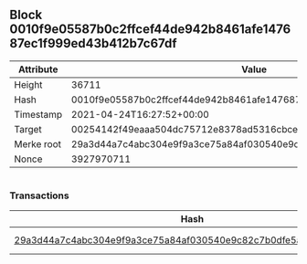 ## Block 0010f9e05587b0c2ffcef44de942b8461afe147687ec1f999ed43b412b7c67df

Attribute | Value
--- | ---
Height | 36711
Hash | 0010f9e05587b0c2ffcef44de942b8461afe147687ec1f999ed43b412b7c67df
Timestamp | 2021-04-24T16:27:52+00:00
Target | 00254142f49eaaa504dc75712e8378ad5316cbcead634704b3734b6271167cc4
Merke root | 29a3d44a7c4abc304e9f9a3ce75a84af030540e9c82c7b0dfe5ac0a92566c446
Nonce | 3927970711

```

```

### Transactions

Hash | Amount
--- | ---
[29a3d44a7c4abc304e9f9a3ce75a84af030540e9c82c7b0dfe5ac0a92566c446](29a3d44a7c4abc304e9f9a3ce75a84af030540e9c82c7b0dfe5ac0a92566c446.md) | 10.00000000 SKEPTI 
